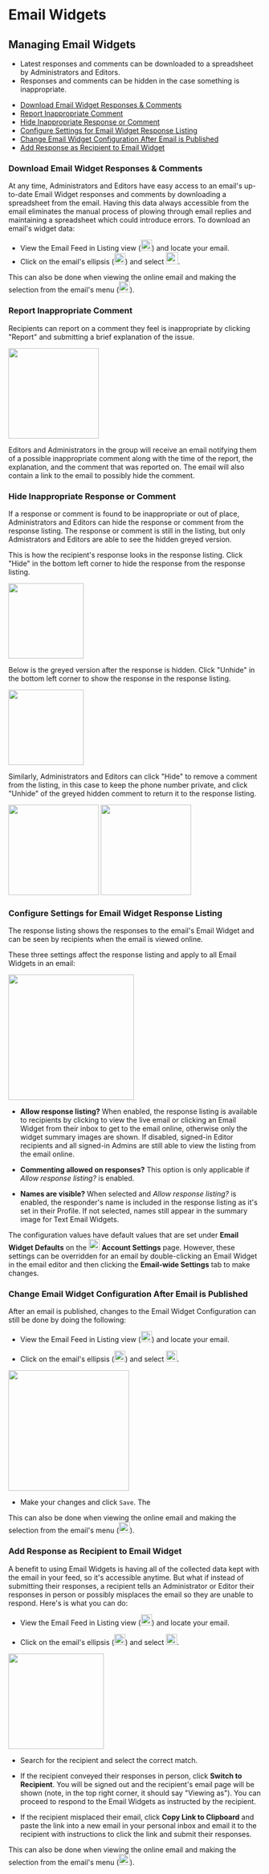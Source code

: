 # Email Widgets

<span id="gv-5widgets-3ewmanage"></span>
## Managing Email Widgets

<span class="todo">
  
* Latest responses and comments can be downloaded to a spreadsheet by Administrators and Editors.
* Responses and comments can be hidden in the case something is inappropriate.

</span> <!-- todo -->

* [Download Email Widget Responses & Comments](/5-widgets/3-ewManage.md?[LINK-QARGS-DOC]#gv-5widgets-3ewmanage-download)
* [Report Inappropriate Comment](#gv-5widgets-3ewmanage-report)
* [Hide Inappropriate Response or Comment](/5-widgets/3-ewManage.md?[LINK-QARGS-DOC]#gv-5widgets-3ewmanage-hide-unhide)
* [Configure Settings for Email Widget Response Listing](/5-widgets/3-ewManage.md?[LINK-QARGS-DOC]#gv-5widgets-3ewmanage-config-ew)
* [Change Email Widget Configuration After Email is Published](/5-widgets/3-ewManage.md?[LINK-QARGS-DOC]#gv-5widgets-3ewmanage-change-config-after-pub)
* [Add Response as Recipient to Email Widget](/5-widgets/3-ewManage.md?[LINK-QARGS-DOC]#gv-5widgets-3ewmanage-add-as-recipient)

<span id="gv-5widgets-3ewmanage-download"></span>
### Download Email Widget Responses & Comments

At any time, Administrators and Editors have easy access to an email's up-to-date Email Widget responses and comments by downloading a spreadsheet from the email.  Having this data always accessible from the email eliminates the manual process of plowing through email replies and maintaining a spreadsheet which could introduce errors.  To download 
an email's widget data:

* View the Email Feed in Listing view (<img src="/docimages/listing-view-icon.png" height="22">) and locate your email.
* Click on the email's ellipsis (<img src="/docimages/ellipsis.png" height="22">) and select <img src="/docimages/feed-menu-download-responses.png" height="24">.

This can also be done when viewing the online email and making the selection from the email's menu (<img src="/docimages/menu-icon.png" height="22">).

<span id="gv-5widgets-3ewmanage-report"></span>
### Report Inappropriate Comment

Recipients can report on a comment they feel is inappropriate by clicking "Report" and submitting a brief explanation of the issue.  

<img src="/docimages/ew-report-comment.png" height="180">

Editors and Administrators in the group will receive an email notifying them of a possible inappropriate comment along with the time of the report, the explanation, and the comment that was reported on.  The email will also contain a link to the email to possibly hide the comment.

<span id="gv-5widgets-3ewmanage-hide-unhide"></span>
### Hide Inappropriate Response or Comment

If a response or comment is found to be inappropriate or out of place, Administrators and Editors can hide the response or comment from the response listing.  The response or comment is still in the listing, but only Admistrators and Editors are able to see the hidden greyed version.  

This is how the recipient's response looks in the response listing.  Click "Hide" in the bottom left corner to hide the response from the response listing.

<img src="/docimages/ew-response-hide.png" height="150">

Below is the greyed version after the response is hidden.  Click "Unhide" in the bottom left corner to show the response in the response listing.

<img src="/docimages/ew-response-unhide.png" height="150">

Similarly, Administrators and Editors can click "Hide" to remove a comment from the listing, in this case to keep the phone number private, and click "Unhide" of the greyed hidden comment to return it to the response listing.

<img src="/docimages/ew-hide-comment.png" height="180">

<img src="/docimages/ew-unhide-comment.png" height="180">

<span id="gv-5widgets-3ewmanage-config-ew"></span>
### Configure Settings for Email Widget Response Listing

The response listing shows the responses to the email's Email Widget and can be seen by recipients when the email is viewed online.  

These three settings affect the response listing and apply to all Email Widgets in an email:

<img src="/docimages/email-config-ew.png" height="250">

* **Allow response listing?** When enabled, the response listing is available to recipients by clicking to view the live email or clicking an Email Widget from their inbox to get to the email online, otherwise only the widget summary images are shown.  If disabled, signed-in Editor recipients and all signed-in Admins are still able to view the listing from the email online.

* **Commenting allowed on responses?** This option is only applicable if *Allow response listing?* is enabled.

* **Names are visible?** When selected and *Allow response listing?* is enabled, the responder's name is included in the response listing as it's set in their Profile.  If not selected, names still appear in the summary image for Text Email Widgets.

The configuration values have default values that are set under **Email Widget Defaults** on the <img src="/docimages/transparent-gear-icon.png" height="22"> **Account Settings** page.  However, these settings can be overridden for an email by double-clicking an Email Widget in the email editor and then clicking the **Email-wide Settings** tab to make changes.

<span id="gv-5widgets-3ewmanage-change-config-after-pub"></span>
### Change Email Widget Configuration After Email is Published

After an email is published, changes to the Email Widget Configuration can still be done by doing the following:

* View the Email Feed in Listing view (<img src="/docimages/listing-view-icon.png" height="22">) and locate your email.

* Click on the email's ellipsis (<img src="/docimages/ellipsis.png" height="22">) and select <img src="/docimages/feed-menu-change-ew-settings.png" height="22">.

<img src="/docimages/feed-config-ew-popup.png" height="240">

* Make your changes and click `Save`.  The 

This can also be done when viewing the online email and making the selection from the email's menu (<img src="/docimages/menu-icon.png" height="22">).

<span id="gv-5widgets-3ewmanage-add-as-recipient"></span>
### Add Response as Recipient to Email Widget

A benefit to using Email Widgets is having all of the collected data kept with the email in your feed, so it's accessible anytime. But what if instead of submitting their responses, a recipient tells an Administrator or Editor their responses in person or possibly misplaces the email so they are unable to respond.  Here's is what you can do:

* View the Email Feed in Listing view (<img src="/docimages/listing-view-icon.png" height="22">) and locate your email.

* Click on the email's ellipsis (<img src="/docimages/ellipsis.png" height="22">) and select <img src="/docimages/feed-menu-view-as-recipient.png" height="22">.

<img src="/docimages/feed-view-as-rec-popup.png" height="190">

* Search for the recipient and select the correct match.

* If the recipient conveyed their responses in person, click **Switch to Recipient**.  You will be signed out and the recipient's email page will be shown (note, in the top right corner, it should say "Viewing as").  You can proceed to respond to the Email Widgets as instructed by the recipient.

* If the recipient misplaced their email, click **Copy Link to Clipboard** and paste the link into a new email in your personal inbox and email it to the recipient with instructions to click the link and submit their responses.

This can also be done when viewing the online email and making the selection from the email's menu (<img src="/docimages/menu-icon.png" height="22">).

